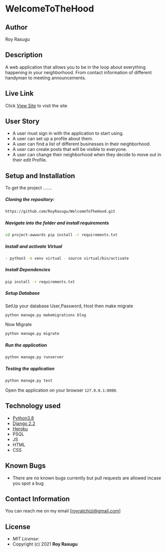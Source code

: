# WelcomeToTheHood

## Author
Roy Rasugu 
  
## Description  
A web application that allows you to be in the loop about everything happening in your neighborhood. From contact information of different handyman to meeting announcements.

##  Live Link  
 Click [View Site](https://wleomehood.herokuapp.com/)  to visit the site

 
## User Story  
  
* A user must sign in with the application to start using.
* A user can set up a profile about them.
* A user can find a list of different businesses in their neighborhood.
* A user can create posts that will be visible to everyone.
* A user can change their neighborhood when they decide to move out in their edit Profile. 
  

  
## Setup and Installation  
To get the project .......  
  
##### Cloning the repository:  
 ```bash 
https://github.com/RoyRasugu/WelcomeToTheHood.git
```
##### Navigate into the folder and install requirements  
 ```bash 
cd project-awwards pip install -r requirements.txt 
```
##### Install and activate Virtual  
 ```bash 
- python3 -m venv virtual - source virtual/bin/activate  
```  
##### Install Dependencies  
 ```bash 
 pip install -r requirements.txt 
```  
 ##### Setup Database  
  SetUp your database User,Password, Host then make migrate  
 ```bash 
python manage.py makemigrations blog
 ``` 
 Now Migrate  
 ```bash 
 python manage.py migrate 
```
##### Run the application  
 ```bash 
 python manage.py runserver 
``` 
##### Testing the application  
 ```bash 
 python manage.py test 
```
Open the application on your browser `127.0.0.1:8000`.  
  
 
## Technology used  
  
* [Python3.8](https://www.python.org/)  
* [Django 2.2](https://docs.djangoproject.com/en/2.2/)  
* [Heroku](https://heroku.com) 
* PSQL
* JS
* HTML
* CSS 
  
  
## Known Bugs  
* There are no known bugs currently but pull requests are allowed incase you spot a bug  
  
## Contact Information

You can reach me on my email [royratchizi@gmail.com]

## License
* *MIT License:*
* Copyright (c) 2021 **Roy Rasugu**